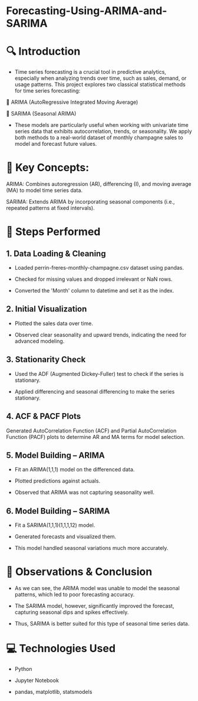 # Forecasting-Using-ARIMA-and-SARIMA

# 🔍 Introduction

- Time series forecasting is a crucial tool in predictive analytics, especially when analyzing trends over time, such as sales, demand, or usage patterns. This project explores two classical statistical methods for time series forecasting:

💠 ARIMA (AutoRegressive Integrated Moving Average)

💠 SARIMA (Seasonal ARIMA)

- These models are particularly useful when working with univariate time series data that exhibits autocorrelation, trends, or seasonality. We apply both methods to a real-world dataset of monthly champagne sales to model and forecast future values.

# 🧠 Key Concepts:
ARIMA: Combines autoregression (AR), differencing (I), and moving average (MA) to model time series data.

SARIMA: Extends ARIMA by incorporating seasonal components (i.e., repeated patterns at fixed intervals).

# 🧪 Steps Performed

## 1. Data Loading & Cleaning
- Loaded perrin-freres-monthly-champagne.csv dataset using pandas.

- Checked for missing values and dropped irrelevant or NaN rows.

- Converted the 'Month' column to datetime and set it as the index.

## 2. Initial Visualization

- Plotted the sales data over time.

- Observed clear seasonality and upward trends, indicating the need for advanced modeling.

## 3. Stationarity Check

- Used the ADF (Augmented Dickey-Fuller) test to check if the series is stationary.

- Applied differencing and seasonal differencing to make the series stationary.

## 4. ACF & PACF Plots

Generated AutoCorrelation Function (ACF) and Partial AutoCorrelation Function (PACF) plots to determine AR and MA terms for model selection.

## 5. Model Building – ARIMA

- Fit an ARIMA(1,1,1) model on the differenced data.

- Plotted predictions against actuals.

- Observed that ARIMA was not capturing seasonality well.

## 6. Model Building – SARIMA

- Fit a SARIMA(1,1,1)(1,1,1,12) model.

- Generated forecasts and visualized them.

- This model handled seasonal variations much more accurately.

# 📌 Observations & Conclusion

- As we can see, the ARIMA model was unable to model the seasonal patterns, which led to poor forecasting accuracy.

- The SARIMA model, however, significantly improved the forecast, capturing seasonal dips and spikes effectively.

- Thus, SARIMA is better suited for this type of seasonal time series data.

# 💻 Technologies Used

- Python

- Jupyter Notebook

- pandas, matplotlib, statsmodels
